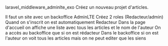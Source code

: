 laravel_middleware_adminlte_exo
Créez un nouveau projet d'articles.

Il faut un site avec un backoffice AdminLTE
Créez 2 roles (Redacteur/admin)
Quand on s'inscrit on est automatiquement Redacteur
Dans la page d'accueil on affiche une liste avec tous les articles et le nom de l'auteur
On a accès au backoffice que si on est rédacteur
Dans le backoffice si on est l'auteur on voit tous les articles mais on ne peut editer que les siens